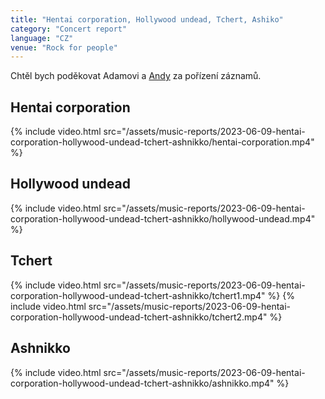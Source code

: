 ```yaml
---
title: "Hentai corporation, Hollywood undead, Tchert, Ashiko"
category: "Concert report"
language: "CZ"
venue: "Rock for people"
---
```


Chtěl bych poděkovat Adamovi a [Andy](https://andy.ggu.cz/) za pořízení záznamů.

## Hentai corporation
{% include video.html src="/assets/music-reports/2023-06-09-hentai-corporation-hollywood-undead-tchert-ashnikko/hentai-corporation.mp4" %}

## Hollywood undead
{% include video.html src="/assets/music-reports/2023-06-09-hentai-corporation-hollywood-undead-tchert-ashnikko/hollywood-undead.mp4" %}

## Tchert
{% include video.html src="/assets/music-reports/2023-06-09-hentai-corporation-hollywood-undead-tchert-ashnikko/tchert1.mp4" %}
{% include video.html src="/assets/music-reports/2023-06-09-hentai-corporation-hollywood-undead-tchert-ashnikko/tchert2.mp4" %}

## Ashnikko
{% include video.html src="/assets/music-reports/2023-06-09-hentai-corporation-hollywood-undead-tchert-ashnikko/ashnikko.mp4" %}

